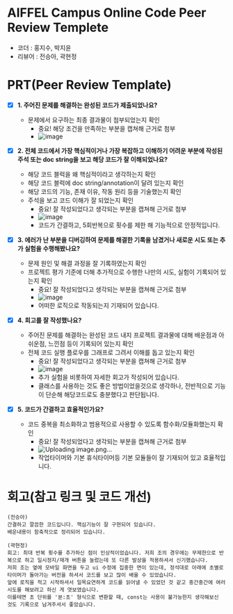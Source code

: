 # AIFFEL Campus Online Code Peer Review Templete
- 코더 : 홍지수, 박지윤
- 리뷰어 : 전승아, 곽현정

# PRT(Peer Review Template)
- [x]  **1. 주어진 문제를 해결하는 완성된 코드가 제출되었나요?**
    - 문제에서 요구하는 최종 결과물이 첨부되었는지 확인
        - 중요! 해당 조건을 만족하는 부분을 캡쳐해 근거로 첨부
        - ![image](https://github.com/user-attachments/assets/d2a0b814-c9bf-4ef6-a5a6-aa99cd4d686a)

- [x]  **2. 전체 코드에서 가장 핵심적이거나 가장 복잡하고 이해하기 어려운 부분에 작성된 
주석 또는 doc string을 보고 해당 코드가 잘 이해되었나요?**
    - 해당 코드 블럭을 왜 핵심적이라고 생각하는지 확인
    - 해당 코드 블럭에 doc string/annotation이 달려 있는지 확인
    - 해당 코드의 기능, 존재 이유, 작동 원리 등을 기술했는지 확인
    - 주석을 보고 코드 이해가 잘 되었는지 확인
        - 중요! 잘 작성되었다고 생각되는 부분을 캡쳐해 근거로 첨부
        - ![image](https://github.com/user-attachments/assets/f8e8b8f0-b0b3-438d-8444-55042d9b580f)
        - 코드가 간결하고, 5회반복으로 횟수를 제한 해 기능적으로 안정적입니다. 
        
- [x]  **3. 에러가 난 부분을 디버깅하여 문제를 해결한 기록을 남겼거나
새로운 시도 또는 추가 실험을 수행해봤나요?**
    - 문제 원인 및 해결 과정을 잘 기록하였는지 확인
    - 프로젝트 평가 기준에 더해 추가적으로 수행한 나만의 시도, 
    실험이 기록되어 있는지 확인
        - 중요! 잘 작성되었다고 생각되는 부분을 캡쳐해 근거로 첨부
        - ![image](https://github.com/user-attachments/assets/5bbcd740-916f-40ee-93ed-929469694815)
        - 어떠한 로직으로 작동되는지 기재되어 있습니다. 
        
- [x]  **4. 회고를 잘 작성했나요?**
    - 주어진 문제를 해결하는 완성된 코드 내지 프로젝트 결과물에 대해
    배운점과 아쉬운점, 느낀점 등이 기록되어 있는지 확인
    - 전체 코드 실행 플로우를 그래프로 그려서 이해를 돕고 있는지 확인
        - 중요! 잘 작성되었다고 생각되는 부분을 캡쳐해 근거로 첨부
        - ![image](https://github.com/user-attachments/assets/7de16e3d-fd5c-40ab-a135-46f8548f370c)
        - 추가 실험을 비롯하여 자세한 회고가 작성되어 있습니다.
        - 클래스를 사용하는 것도 좋은 방법이었을것으로 생각하나, 전반적으로 기능이 단순해 해당코드로도 충분했다고 판단됩니다. 
        
- [x]  **5. 코드가 간결하고 효율적인가요?**
    - 코드 중복을 최소화하고 범용적으로 사용할 수 있도록 함수화/모듈화했는지 확인
        - 중요! 잘 작성되었다고 생각되는 부분을 캡쳐해 근거로 첨부
        - ![Uploading image.png…]()
        - 작업타이머와 기본 휴식타이머등 기본 모듈들이 잘 기재되어 있고 효율적입니다. 


# 회고(참고 링크 및 코드 개선)
```
(전승아)
간결하고 깔끔한 코드입니다. 핵심기능이 잘 구현되어 있습니다.
배운내용이 함축적으로 정리되어 있습니다.

(곽현정)
회고: 최대 반복 횟수를 추가하신 점이 인상적이었습니다. 저희 조의 경우에는 무제한으로 반복으로 하고 일시정지/재개 버튼을 눌렀는데 또 다른 발상을 적용하셔서 신기했습니다.
저희 조는 옆에 모바일 화면을 두고 ui 수정에 집중한 면이 있는데, 정석대로 아래에 초별로 타이머가 돌아가는 버전을 하셔서 코드를 보고 많이 배울 수 있었습니다.
앞에 로직을 적고 시작하셔서 일목요연하게 코드를 읽어낼 수 있었던 것 같고 중간중간에 여러 시도를 해보려고 하신 게 엿보였습니다.
이를테면 초 단위를 '분:초' 형식으로 변환할 때, const는 사용이 불가능한지 생각해보신 것도 기록으로 남겨주셔서 좋았습니다.

 
```
